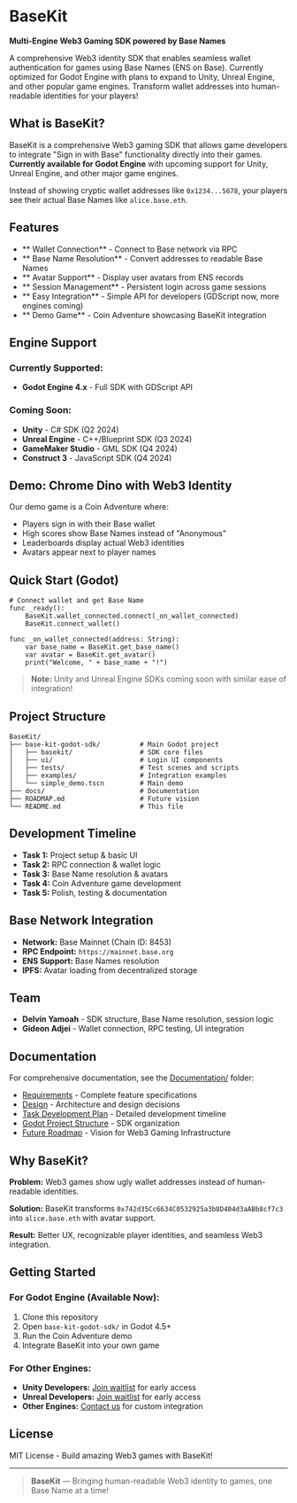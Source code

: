 # BaseKit 

**Multi-Engine Web3 Gaming SDK powered by Base Names**

A comprehensive Web3 identity SDK that enables seamless wallet authentication for games using Base Names (ENS on Base). Currently optimized for Godot Engine with plans to expand to Unity, Unreal Engine, and other popular game engines. Transform wallet addresses into human-readable identities for your players!

## What is BaseKit?

BaseKit is a comprehensive Web3 gaming SDK that allows game developers to integrate "Sign in with Base" functionality directly into their games. **Currently available for Godot Engine** with upcoming support for Unity, Unreal Engine, and other major game engines.

Instead of showing cryptic wallet addresses like `0x1234...5678`, your players see their actual Base Names like `alice.base.eth`.

##  Features

- ** Wallet Connection** - Connect to Base network via RPC
- ** Base Name Resolution** - Convert addresses to readable Base Names
- ** Avatar Support** - Display user avatars from ENS records
- ** Session Management** - Persistent login across game sessions
- ** Easy Integration** - Simple API for developers (GDScript now, more engines coming)
- ** Demo Game** - Coin Adventure showcasing BaseKit integration

##  Engine Support

###  **Currently Supported:**
- **Godot Engine 4.x** - Full SDK with GDScript API

###  **Coming Soon:**
- **Unity** - C# SDK (Q2 2024)
- **Unreal Engine** - C++/Blueprint SDK (Q3 2024)
- **GameMaker Studio** - GML SDK (Q4 2024)
- **Construct 3** - JavaScript SDK (Q4 2024)

##  Demo: Chrome Dino with Web3 Identity

Our demo game is a Coin Adventure where:

- Players sign in with their Base wallet
- High scores show Base Names instead of "Anonymous"
- Leaderboards display actual Web3 identities
- Avatars appear next to player names

##  Quick Start (Godot)

```gdscript
# Connect wallet and get Base Name
func _ready():
    BaseKit.wallet_connected.connect(_on_wallet_connected)
    BaseKit.connect_wallet()

func _on_wallet_connected(address: String):
    var base_name = BaseKit.get_base_name()
    var avatar = BaseKit.get_avatar()
    print("Welcome, " + base_name + "!")
```

> **Note:** Unity and Unreal Engine SDKs coming soon with similar ease of integration!

##  Project Structure

```
BaseKit/
├── base-kit-godot-sdk/          # Main Godot project
│   ├── basekit/                 # SDK core files
│   ├── ui/                      # Login UI components
│   ├── tests/                   # Test scenes and scripts
│   ├── examples/                # Integration examples
│   └── simple_demo.tscn         # Main demo
├── docs/                        # Documentation
├── ROADMAP.md                   # Future vision
└── README.md                    # This file
```

##  Development Timeline

- **Task 1:** Project setup & basic UI
- **Task 2:** RPC connection & wallet logic
- **Task 3:** Base Name resolution & avatars
- **Task 4:** Coin Adventure game development
- **Task 5:** Polish, testing & documentation

##  Base Network Integration

- **Network:** Base Mainnet (Chain ID: 8453)
- **RPC Endpoint:** `https://mainnet.base.org`
- **ENS Support:** Base Names resolution
- **IPFS:** Avatar loading from decentralized storage

##  Team

- **Delvin Yamoah** - SDK structure, Base Name resolution, session logic
- **Gideon Adjei** - Wallet connection, RPC testing, UI integration

##  Documentation

For comprehensive documentation, see the [Documentation/](Documentation/) folder:

- [ Requirements](Documentation/Basekit%20-%20Requirements.md) - Complete feature specifications
- [ Design](Documentation/Basekit%20-%20Design.md) - Architecture and design decisions
- [ Task Development Plan](Documentation/BaseKit%20—%205-Task%20Development%20Plan.md) - Detailed development timeline
- [ Godot Project Structure](Documentation/BaseKit%20—%20Godot%20Project%20Structure.md) - SDK organization
- [ Future Roadmap](Documentation/ROADMAP.md) - Vision for Web3 Gaming Infrastructure

##  Why BaseKit?

**Problem:** Web3 games show ugly wallet addresses instead of human-readable identities.

**Solution:** BaseKit transforms `0x742d35Cc6634C0532925a3b8D404d3aABb8cf7c3` into `alice.base.eth` with avatar support.

**Result:** Better UX, recognizable player identities, and seamless Web3 integration.

##  Getting Started

### For Godot Engine (Available Now):
1. Clone this repository
2. Open `base-kit-godot-sdk/` in Godot 4.5+
3. Run the Coin Adventure demo
4. Integrate BaseKit into your own game

### For Other Engines:
- **Unity Developers:** [Join waitlist](mailto:unity@basekit.dev) for early access
- **Unreal Developers:** [Join waitlist](mailto:unreal@basekit.dev) for early access
- **Other Engines:** [Contact us](mailto:hello@basekit.dev) for custom integration

##  License

MIT License - Build amazing Web3 games with BaseKit!

---

> **BaseKit** — Bringing human-readable Web3 identity to games, one Base Name at a time!
